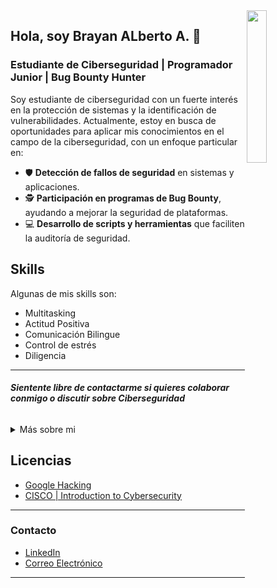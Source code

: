 

<img align="right" src="https://media.licdn.com/dms/image/v2/D4E03AQHQYw5xLiYh9A/profile-displayphoto-shrink_800_800/profile-displayphoto-shrink_800_800/0/1689976987838?e=1735171200&v=beta&t=tbi0tVd-fq8x0osrHTh-4CMLRcw9UFE8kP4vHSnCL8I" width="25%">


<h2> Hola, soy Brayan ALberto A. 👋 </h2>



### Estudiante de Ciberseguridad | Programador Junior | Bug Bounty Hunter

Soy estudiante de ciberseguridad con un fuerte interés en la protección de sistemas y la identificación de vulnerabilidades. Actualmente, estoy en busca de oportunidades para aplicar mis conocimientos en el campo de la ciberseguridad, con un enfoque particular en:

- 🛡️ **Detección de fallos de seguridad** en sistemas y aplicaciones.
- 🕵️ **Participación en programas de Bug Bounty**, ayudando a mejorar la seguridad de plataformas.
- 💻 **Desarrollo de scripts y herramientas** que faciliten la auditoría de seguridad.

## Skills

Algunas de mis skills son:

- Multitasking
- Actitud Positiva
- Comunicación Bilingue
- Control de estrés
- Diligencia

---

###### ***Sientente libre de contactarme si quieres colaborar conmigo o discutir sobre Ciberseguridad***


<details>
        <summary> Más sobre mi </summary>

  %Se planea agregar cosas sobre el.


</details>

## Licencias

- [Google Hacking](https://www.udemy.com/certificate/UC-cfe665c4-29e5-4de9-91b1-6c076118a15f/) 
- [CISCO | Introduction to Cybersecurity](https://www.credly.com/badges/d34fbd4f-bab5-4925-9905-23c619aef7f7/linked_in_profile)

---

### Contacto

- [LinkedIn](https://www.linkedin.com/in/baguilar25/)
- [Correo Electrónico](mailto:alex@example.com)


---
